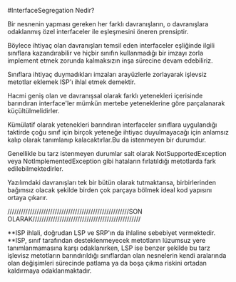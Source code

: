 ﻿#InterfaceSegregation Nedir?

Bir nesnenin yapması gereken her farklı davranışların, o davranışlara odaklanmış özel interfaceler ile eşleşmesini öneren prensiptir.

Böylece ihtiyaç olan davranışları temsil eden interfaceler eşliğinde ilgili sınıflara kazandırabilir ve hiçbir sınıfın kullanmadığı bir imzayı zorla implement etmek zorunda kalmaksızın inşa sürecine devam edebiliriz.

Sınıflara ihtiyaç duymadıkları imzaları arayüzlerle zorlayarak işlevsiz metotlar eklemek ISP'ı ihlal etmek demektir.

Hacmi geniş olan ve davranışsal olarak farklı yetenekleri içerisinde barındıran interface'ler mümkün mertebe yeteneklerine göre parçalanarak küçültülmelidirler.

Kümülatif olarak yetenekleri barındıran interfaceler sınıflara uygulandığı taktirde çoğu sınıf için birçok yeteneğe ihtiyac duyulmayacağı için anlamsız kalıp olarak tanımlanıp kalacaktırlar.Bu da istenmeyen bir durumdur.

Genellikle bu tarz istenmeyen durumlar salt olarak NotSupportedException veya NotImplementedException gibi hataların fırlatıldığı metotlarda fark edilebilmektedirler.

Yazılımdaki davranışları tek bir bütün olarak tutmaktansa, birbirlerinden bağımsız olacak şekilde birden çok parçaya bölmek ideal kod yapısını ortaya çıkarır.

//////////////////////////////////////////////////////SON OLARAK////////////////////////////////////////////////

**ISP ihlali, doğrudan LSP ve SRP'ın da ihlaline sebebiyet vermektedir.
**ISP, sınıf tarafından desteklenmeyecek metotların lüzumsuz yere tanımlanmamasına karşı odaklanırken, LSP ise benzer şekilde bu tarz işlevisz metotların barındırıldığı sınıflardan olan nesnelerin kendi aralarında olan değişimleri sürecinde patlama ya da boşa çıkma riskini ortadan kaldırmaya odaklanmaktadır.